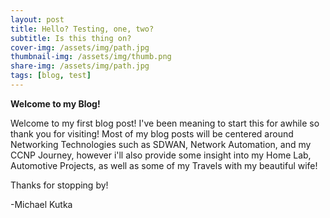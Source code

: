 ```yaml
---
layout: post
title: Hello? Testing, one, two?
subtitle: Is this thing on?
cover-img: /assets/img/path.jpg
thumbnail-img: /assets/img/thumb.png
share-img: /assets/img/path.jpg
tags: [blog, test]
---
```


**Welcome to my Blog!**

Welcome to my first blog post! I've been meaning to start this for awhile so thank you for visiting! 
Most of my blog posts will be centered around Networking Technologies such as SDWAN, Network Automation,
and my CCNP Journey, however i'll also provide some insight into my Home Lab, Automotive Projects, as well
as some of my Travels with my beautiful wife!

Thanks for stopping by!

-Michael Kutka